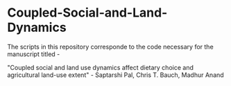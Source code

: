 # Coupled-Social-and-Land-Dynamics

The scripts in this repository corresponde to the code necessary for the manuscript titled - 

"Coupled social and land use dynamics affect dietary choice and agricultural land-use extent" - Saptarshi Pal, Chris T. Bauch, Madhur Anand


